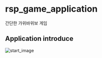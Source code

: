 # rsp_game_application

간단한 가위바위보 게임

## Application introduce

![start_image](https://github.com/junhyeong7788/RSPGame/assets/114178402/fb251959-47d8-4c45-83ee-2f0685e44d64)

